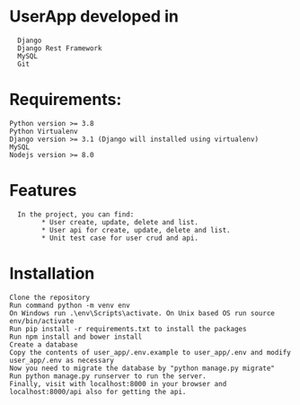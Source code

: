 # UserApp developed in
      Django
      Django Rest Framework
      MySQL
      Git
      
# Requirements:
    Python version >= 3.8
    Python Virtualenv
    Django version >= 3.1 (Django will installed using virtualenv)
    MySQL
    Nodejs version >= 8.0
    
 # Features
      In the project, you can find:
            * User create, update, delete and list.
            * User api for create, update, delete and list.
            * Unit test case for user crud and api.
    
# Installation
    Clone the repository
    Run command python -m venv env
    On Windows run .\env\Scripts\activate. On Unix based OS run source env/bin/activate
    Run pip install -r requirements.txt to install the packages
    Run npm install and bower install
    Create a database
    Copy the contents of user_app/.env.example to user_app/.env and modify user_app/.env as necessary
    Now you need to migrate the database by "python manage.py migrate"
    Run python manage.py runserver to run the server.
    Finally, visit with localhost:8000 in your browser and localhost:8000/api also for getting the api.
    

      
